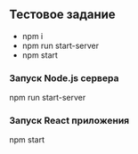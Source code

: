 ## Тестовое задание
* npm i
* npm run start-server
* npm start

### Запуск Node.js сервера

npm run start-server

### Запуск React приложения

npm start
